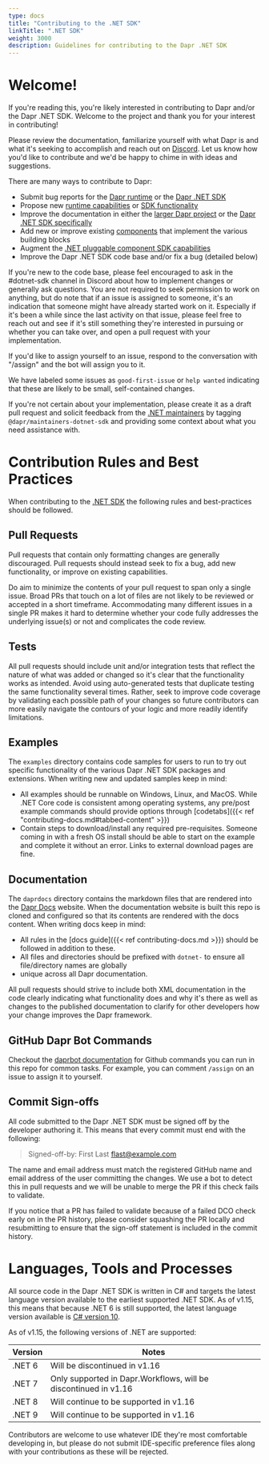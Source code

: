 ```yaml
---
type: docs
title: "Contributing to the .NET SDK"
linkTitle: ".NET SDK"
weight: 3000
description: Guidelines for contributing to the Dapr .NET SDK
---
```


# Welcome!
If you're reading this, you're likely interested in contributing to Dapr and/or the Dapr .NET SDK. Welcome to the project
and thank you for your interest in contributing!

Please review the documentation, familiarize yourself with what Dapr is and what it's seeking to accomplish and reach
out on [Discord](https://bit.ly/dapr-discord). Let us know how you'd like to contribute and we'd be happy to chime in
with ideas and suggestions.

There are many ways to contribute to Dapr:
- Submit bug reports for the [Dapr runtime](https://github.com/dapr/dapr/issues/new/choose) or the [Dapr .NET SDK](https://github.com/dapr/dotnet-sdk/issues/new/choose)
- Propose new [runtime capabilities](https://github.com/dapr/proposals/issues/new/choose) or [SDK functionality](https://github.com/dapr/dotnet-sdk/issues/new/choose)
- Improve the documentation in either the [larger Dapr project](https://github.com/dapr/docs) or the [Dapr .NET SDK specifically](https://github.com/dapr/dotnet-sdk/tree/master/daprdocs) 
- Add new or improve existing [components](https://github.com/dapr/components-contrib/) that implement the various building blocks
- Augment the [.NET pluggable component SDK capabilities](https://github.com/dapr-sandbox/components-dotnet-sdk)
- Improve the Dapr .NET SDK code base and/or fix a bug (detailed below)

If you're new to the code base, please feel encouraged to ask in the #dotnet-sdk channel in Discord about how
to implement changes or generally ask questions. You are not required to seek permission to work on anything, but do
note that if an issue is assigned to someone, it's an indication that someone might have already started work on it.
Especially if it's been a while since the last activity on that issue, please feel free to reach out and see if it's 
still something they're interested in pursuing or whether you can take over, and open a pull request with your 
implementation.

If you'd like to assign yourself to an issue, respond to the conversation with "/assign" and the bot will assign you
to it.

We have labeled some issues as `good-first-issue` or `help wanted` indicating that these are likely to be small,
self-contained changes.

If you're not certain about your implementation, please create it as a draft pull request and solicit feedback
from the [.NET maintainers](https://github.com/orgs/dapr/teams/maintainers-dotnet-sdk) by tagging 
`@dapr/maintainers-dotnet-sdk` and providing some context about what you need assistance with. 

# Contribution Rules and Best Practices

When contributing to the [.NET SDK](https://github.com/dapr/dotnet-sdk) the following rules and best-practices should 
be followed.

## Pull Requests
Pull requests that contain only formatting changes are generally discouraged. Pull requests should instead seek to 
fix a bug, add new functionality, or improve on existing capabilities.

Do aim to minimize the contents of your pull request to span only a single issue. Broad PRs that touch on a lot of files
are not likely to be reviewed or accepted in a short timeframe. Accommodating many different issues in a single PR makes
it hard to determine whether your code fully addresses the underlying issue(s) or not and complicates the code review.

## Tests
All pull requests should include unit and/or integration tests that reflect the nature of what was added or changed
so it's clear that the functionality works as intended. Avoid using auto-generated tests that duplicate testing the
same functionality several times. Rather, seek to improve code coverage by validating each possible path of your 
changes so future contributors can more easily navigate the contours of your logic and more readily identify limitations.

## Examples

The `examples` directory contains code samples for users to run to try out specific functionality of the various 
Dapr .NET SDK packages and extensions. When writing new and updated samples keep in mind:

- All examples should be runnable on Windows, Linux, and MacOS. While .NET Core code is consistent among operating 
systems, any pre/post example commands should provide options through 
[codetabs]({{< ref "contributing-docs.md#tabbed-content" >}})
- Contain steps to download/install any required pre-requisites. Someone coming in with a fresh OS install should be 
able to start on the example and complete it without an error. Links to external download pages are fine.

## Documentation

The `daprdocs` directory contains the markdown files that are rendered into the [Dapr Docs](https://docs.dapr.io) website. When the 
documentation website is built this repo is cloned and configured so that its contents are rendered with the docs 
content. When writing docs keep in mind:

   - All rules in the [docs guide]({{< ref contributing-docs.md >}}) should be followed in addition to these.
   - All files and directories should be prefixed with `dotnet-` to ensure all file/directory names are globally 
   - unique across all Dapr documentation.

All pull requests should strive to include both XML documentation in the code clearly indicating what functionality
does and why it's there as well as changes to the published documentation to clarify for other developers how your change
improves the Dapr framework.

## GitHub Dapr Bot Commands

Checkout the [daprbot documentation](https://docs.dapr.io/contributing/daprbot/) for Github commands you can run in this repo for common tasks. For example, 
you can comment `/assign` on an issue to assign it to yourself.

## Commit Sign-offs
All code submitted to the Dapr .NET SDK must be signed off by the developer authoring it. This means that every
commit must end with the following:
> Signed-off-by: First Last <flast@example.com>

The name and email address must match the registered GitHub name and email address of the user committing the changes.
We use a bot to detect this in pull requests and we will be unable to merge the PR if this check fails to validate.

If you notice that a PR has failed to validate because of a failed DCO check early on in the PR history, please consider
squashing the PR locally and resubmitting to ensure that the sign-off statement is included in the commit history.

# Languages, Tools and Processes
All source code in the Dapr .NET SDK is written in C# and targets the latest language version available to the earliest
supported .NET SDK. As of v1.15, this means that because .NET 6 is still supported, the latest language version available
is [C# version 10](https://learn.microsoft.com/en-us/dotnet/csharp/whats-new/csharp-version-history#c-version-10).

As of v1.15, the following versions of .NET are supported:

| Version | Notes                                                           |
| --- |-----------------------------------------------------------------|
| .NET 6 | Will be discontinued in v1.16                                   |
| .NET 7 | Only supported in Dapr.Workflows, will be discontinued in v1.16 |
| .NET 8 | Will continue to be supported in v1.16                          |
| .NET 9 | Will continue to be supported in v1.16                          |

Contributors are welcome to use whatever IDE they're most comfortable developing in, but please do not submit 
IDE-specific preference files along with your contributions as these will be rejected.